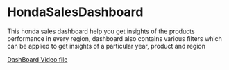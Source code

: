 # HondaSalesDashboard
This honda sales dashboard help you get insights of the products performance in every region, dashboard also contains various filters which can be applied to get insights of a particular year, product and region

[DashBoard Video file](https://drive.google.com/file/d/1pOrVLyBF5TKI-mTiV9ZnCaIUaFEsHDrs/view?usp=drive_link)
